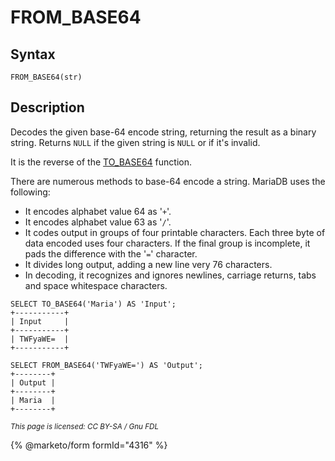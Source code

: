 
# FROM_BASE64

## Syntax


```
FROM_BASE64(str)
```

## Description


Decodes the given base-64 encode string, returning the result as a binary string. Returns `NULL` if the given string is `NULL` or if it's invalid.


It is the reverse of the [TO_BASE64](to_base64.md) function.


There are numerous methods to base-64 encode a string. MariaDB uses the following:


* It encodes alphabet value 64 as '`+`'.
* It encodes alphabet value 63 as '`/`'.
* It codes output in groups of four printable characters. Each three byte of data encoded uses four characters. If the final group is incomplete, it pads the difference with the '`=`' character.
* It divides long output, adding a new line very 76 characters.
* In decoding, it recognizes and ignores newlines, carriage returns, tabs and space whitespace characters.


```
SELECT TO_BASE64('Maria') AS 'Input';
+-----------+
| Input     |
+-----------+
| TWFyaWE=  |
+-----------+

SELECT FROM_BASE64('TWFyaWE=') AS 'Output';
+--------+
| Output |
+--------+
| Maria  |
+--------+
```


<sub>_This page is licensed: CC BY-SA / Gnu FDL_</sub>


{% @marketo/form formId="4316" %}
